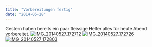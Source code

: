 ```yaml
---
title: "Vorbereitungen fertig"
date: "2014-05-28"
---
```


Gestern haben bereits ein paar fleissige Helfer alles für heute Abend vorbereitet. [![IMG_20140527_172712](../images/IMG_20140527_172712-300x225.jpg)](https://hackzogtum-coburg.de/wp-content/uploads/2014/05/IMG_20140527_172712.jpg) [![IMG_20140527_172726](../images/IMG_20140527_172726-300x225.jpg)](https://hackzogtum-coburg.de/wp-content/uploads/2014/05/IMG_20140527_172726.jpg) [![IMG_20140527_172803](../images/IMG_20140527_172803-225x300.jpg)](https://hackzogtum-coburg.de/wp-content/uploads/2014/05/IMG_20140527_172803.jpg)
